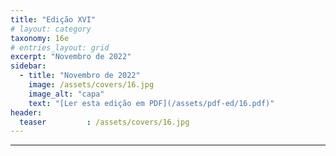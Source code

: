 ```yaml
---
title: "Edição XVI"
# layout: category
taxonomy: 16e
# entries_layout: grid
excerpt: "Novembro de 2022"
sidebar:
  - title: "Novembro de 2022"
    image: /assets/covers/16.jpg
    image_alt: "capa"
    text: "[Ler esta edição em PDF](/assets/pdf-ed/16.pdf)"
header:
  teaser         : /assets/covers/16.jpg
---
```


---
